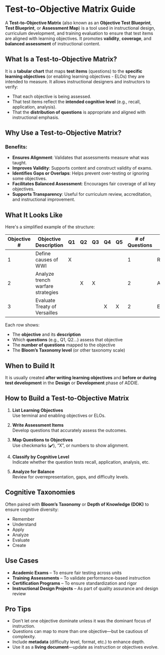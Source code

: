 # Test-to-Objective Matrix Guide

A **Test-to-Objective Matrix** (also known as an **Objective Test Blueprint**, **Test Blueprint**, or **Assessment Map**) is a tool used in instructional design, curriculum development, and training evaluation to ensure that test items are aligned with learning objectives. It promotes **validity**, **coverage**, and **balanced assessment** of instructional content.

## What Is a Test-to-Objective Matrix?

It is a **tabular chart** that maps **test items** (questions) to the **specific learning objectives** (or enabling learning objectives - ELOs) they are intended to measure. It allows instructional designers and instructors to verify:

- That each objective is being assessed.
- That test items reflect the **intended cognitive level** (e.g., recall, application, analysis).
- That the **distribution of questions** is appropriate and aligned with instructional emphasis.

## Why Use a Test-to-Objective Matrix?

### Benefits:

- **Ensures Alignment**: Validates that assessments measure what was taught.
- **Improves Validity**: Supports content and construct validity of exams.
- **Identifies Gaps or Overlaps**: Helps prevent over-testing or ignoring some objectives.
- **Facilitates Balanced Assessment**: Encourages fair coverage of all key objectives.
- **Supports Transparency**: Useful for curriculum review, accreditation, and instructional improvement.

## What It Looks Like

Here's a simplified example of the structure:

| Objective # | Objective Description             | Q1 | Q2 | Q3 | Q4 | Q5 | # of Questions | Bloom’s Level |
|-------------|------------------------------------|----|----|----|----|----|----------------|----------------|
| 1           | Define causes of WWI              | X  |    |    |    |    | 1              | Remember       |
| 2           | Analyze trench warfare strategies |    | X  | X  |    |    | 2              | Analyze        |
| 3           | Evaluate Treaty of Versailles     |    |    |    | X  | X  | 2              | Evaluate       |

Each row shows:

- The **objective** and its **description**
- Which **questions** (e.g., Q1, Q2…) assess that objective
- The **number of questions** mapped to the objective
- The **Bloom’s Taxonomy level** (or other taxonomy scale)

## When to Build It

It is usually created **after writing learning objectives** and **before or during test development** in the **Design** or **Development** phase of ADDIE.

## How to Build a Test-to-Objective Matrix

1. **List Learning Objectives**  
   Use terminal and enabling objectives or ELOs.

2. **Write Assessment Items**  
   Develop questions that accurately assess the outcomes.

3. **Map Questions to Objectives**  
   Use checkmarks (✔️), “X”, or numbers to show alignment.

4. **Classify by Cognitive Level**  
   Indicate whether the question tests recall, application, analysis, etc.

5. **Analyze for Balance**  
   Review for overrepresentation, gaps, and difficulty levels.

## Cognitive Taxonomies

Often paired with **Bloom’s Taxonomy** or **Depth of Knowledge (DOK)** to ensure cognitive diversity:

- Remember
- Understand
- Apply
- Analyze
- Evaluate
- Create

## Use Cases

- **Academic Exams** – To ensure fair testing across units  
- **Training Assessments** – To validate performance-based instruction  
- **Certification Programs** – To ensure standardization and rigor  
- **Instructional Design Projects** – As part of quality assurance and design review  

## Pro Tips

- Don’t let one objective dominate unless it was the dominant focus of instruction.
- Questions can map to more than one objective—but be cautious of complexity.
- Include **metadata** (difficulty level, format, etc.) to enhance depth.
- Use it as a **living document**—update as instruction or objectives evolve.

